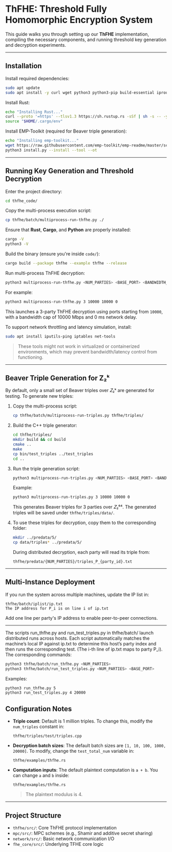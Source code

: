 # ThFHE: Threshold Fully Homomorphic Encryption System

This guide walks you through setting up our **ThFHE** implementation, compiling the necessary components, and running threshold key generation and decryption experiments.

---

##  Installation

Install required dependencies:

```bash
sudo apt update
sudo apt install -y curl wget python3 python3-pip build-essential iproute2 git cmake libgmp-dev libmpfr-dev m4
```

Install Rust:

```bash
echo "Installing Rust..."
curl --proto '=https' --tlsv1.3 https://sh.rustup.rs -sSf | sh -s -- -y
source "$HOME/.cargo/env"
```

Install EMP-Toolkit (required for Beaver triple generation):

```bash
echo "Installing emp-toolkit..."
wget https://raw.githubusercontent.com/emp-toolkit/emp-readme/master/scripts/install.py
python3 install.py --install --tool --ot
```


---
##  Running Key Generation and Threshold Decryption

Enter the project directory:

```bash
cd thfhe_code/
```

Copy the multi-process execution script:

```bash
cp thfhe/batch/multiprocess-run-thfhe.py ./
```

Ensure that **Rust**, **Cargo**, and **Python** are properly installed:

```bash
cargo -V
python3 -V
```

Build the binary (ensure you're inside `code/`):

```bash
cargo build --package thfhe --example thfhe --release
```

Run multi-process ThFHE decryption:

```bash
python3 multiprocess-run-thfhe.py <NUM_PARTIES> <BASE_PORT> <BANDWIDTH_MBPS> <DELAY_MS>
```

For example:

```bash
python3 multiprocess-run-thfhe.py 3 10000 10000 0
```

This launches a 3-party ThFHE decryption using ports starting from `10000`, with a bandwidth cap of 10000 Mbps and 0 ms network delay.

To support network throttling and latency simulation, install:

```bash
sudo apt install iputils-ping iptables net-tools
```

>  These tools might not work in virtualized or containerized environments, which may prevent bandwidth/latency control from functioning.

---

##  Beaver Triple Generation for Z₂ᵏ

By default, only a small set of Beaver triples over 𝑍₂ᵏ are generated for testing. To generate new triples:

1. Copy the multi-process script:

   ```bash
   cp thfhe/batch/multiprocess-run-triples.py thfhe/triples/
   ```

2. Build the C++ triple generator:

   ```bash
   cd thfhe/triples/
   mkdir build && cd build
   cmake ..
   make
   cp bin/test_triples ../test_triples
   cd ..
   ```

3. Run the triple generation script:

   ```bash
   python3 multiprocess-run-triples.py <NUM_PARTIES> <BASE_PORT> <BANDWIDTH_MBPS> <DELAY_MS>
   ```

   Example:

   ```bash
   python3 multiprocess-run-triples.py 3 10000 10000 0
   ```

   This generates Beaver triples for 3 parties over 𝑍₂⁶⁴. The generated triples will be saved under `thfhe/triples/data/`.

4. To use these triples for decryption, copy them to the corresponding folder:

   ```bash
   mkdir ../predata/5/
   cp data/triples* ../predata/5/
   ```

   During distributed decryption, each party will read its triple from:

   ```
   thfhe/predata/{NUM_PARTIES}/triples_P_{party_id}.txt
   ```

---

##  Multi-Instance Deployment

If you run the system across multiple machines, update the IP list in:

```
thfhe/batch/iplist/ip.txt
The IP address for P_i is on line i of ip.txt
```

Add one line per party's IP address to enable peer-to-peer connections.

---

The scripts run_thfhe.py and run_test_triples.py in thfhe/batch/ launch distributed runs across hosts. Each script automatically matches the machine’s local IP against ip.txt to determine this host’s party index and then runs the corresponding test. (The i-th line of ip.txt maps to party 
P_i). The corresponding commands:

```bash
python3 thfhe/batch/run_thfhe.py <NUM_PARTIES>
python3 thfhe/batch/run_test_triples.py <NUM_PARTIES> <BASE_PORT>
```
Examples:

```bash
python3 run_thfhe.py 5
python3 run_test_triples.py 4 20000
```
##  Configuration Notes

- **Triple count**: Default is 1 million triples. To change this, modify the `num_triples` constant in:

  ```
  thfhe/triples/test/triples.cpp
  ```

- **Decryption batch sizes**: The default batch sizes are `[1, 10, 100, 1000, 20000]`. To modify, change the `test_total_num` variable in:

  ```
  thfhe/examples/thfhe.rs
  ```

- **Computation inputs**: The default plaintext computation is `a + b`. You can change `a` and `b` inside:

  ```
  thfhe/examples/thfhe.rs
  ```

  >  The plaintext modulus is 4.

---

##  Project Structure

- `thfhe/src/`: Core ThFHE protocol implementation  
- `mpc/src/`: MPC schemes (e.g., Shamir and additive secret sharing)  
- `network/src/`: Basic network communication I/O  
- `fhe_core/src/`: Underlying TFHE core logic  
